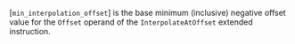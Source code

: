 [`min_interpolation_offset`] is the
base minimum (inclusive) negative offset value for the `Offset`
operand of the `InterpolateAtOffset` extended instruction.